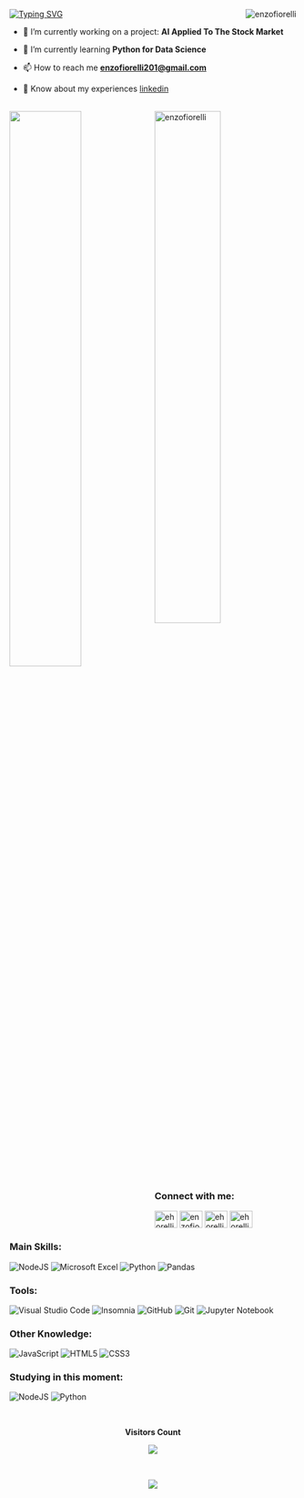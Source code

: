 <!--
Apresentação
[![MasterHead](https://firebasestorage.googleapis.com/v0/b/flexi-coding.appspot.com/o/dempgi7-520f8d5f-63d4-4453-8822-dbc149ae27f8.gif?alt=media&token=91c0c7b2-93c3-4029-b011-1a8703c5730d)](https://rishavchanda.io)
-->

[![Typing SVG](https://readme-typing-svg.herokuapp.com/?color=00FF00&size=35&center=true&vCenter=true&width=1000&lines=Hi,+My+Name+is+Enzo+Fiorelli+;Be+Welcome!+:%29)](https://git.io/typing-svg)
<img align="right" src="https://github-readme-stats.vercel.app/api/top-langs?username=enzofiorelli&show_icons=true&locale=en&layout=compact&theme=radical" alt="enzofiorelli" />

- 🔭 I’m currently working on a project: **AI Applied To The Stock Market**

- 🌱 I’m currently learning **Python for Data Science**

- 📫 How to reach me **enzofiorelli201@gmail.com**

- 📄 Know about my experiences [linkedin](linkedin)

<!--
Dashs de atividade
-->

<br>
  
<div>
<img align="left" width=50% src="https://github-readme-streak-stats.herokuapp.com?user=enzofiorelli&theme=radical&mode=weekly" />
<img alifn="right" width=48% src="https://github-readme-stats.vercel.app/api?username=enzofiorelli&show_icons=true&locale=en&theme=radical" alt="enzofiorelli" />
</div>

<!--
[![Ashutosh's github activity graph](https://github-readme-activity-graph.vercel.app/graph?username=enzofiorelli&bg_color=000000&color=00FF00&line=00FF00&point=0a855c&area=true&hide_border=true)](https://github.com/ashutosh00710/github-readme-activity-graph)
-->

<!--
Links de perfil
-->
<div>
<h3 align="left">Connect with me:</h3>
<p>
<a href="https://twitter.com/ehorelli" target="blank"><img align="center" src="https://raw.githubusercontent.com/rahuldkjain/github-profile-readme-generator/master/src/images/icons/Social/twitter.svg" alt="ehorelli" height="30" width="40" /></a>
<a href="https://linkedin.com/in/enzofiorelli" target="blank"><img align="center" src="https://raw.githubusercontent.com/rahuldkjain/github-profile-readme-generator/master/src/images/icons/Social/linked-in-alt.svg" alt="enzofiorelli" height="30" width="40" /></a>
<a href="https://instagram.com/ehorelli" target="blank"><img align="center" src="https://raw.githubusercontent.com/rahuldkjain/github-profile-readme-generator/master/src/images/icons/Social/instagram.svg" alt="ehorelli" height="30" width="40" /></a>
<a href="https://www.youtube.com/c/ehorelli" target="blank"><img align="center" src="https://raw.githubusercontent.com/rahuldkjain/github-profile-readme-generator/master/src/images/icons/Social/youtube.svg" alt="ehorelli" height="30" width="40" /></a>
</p>
</div> 

### Main Skills:

![NodeJS]([https://img.shields.io/badge/node.js-6DA55F?style=for-the-badge&logo=node.js&logoColor=white](https://icons8.com.br/icon/hsPbhkOH4FMe/node-js))
![Microsoft Excel](https://img.shields.io/badge/Microsoft_Excel-217346?style=for-the-badge&logo=microsoft-excel&logoColor=white)
![Python](https://img.shields.io/badge/python-3670A0?style=for-the-badge&logo=python&logoColor=ffdd54)
![Pandas](https://img.shields.io/badge/pandas-%23150458.svg?style=for-the-badge&logo=pandas&logoColor=white)

### Tools:

![Visual Studio Code](https://img.shields.io/badge/Visual%20Studio%20Code-0078d7.svg?style=for-the-badge&logo=visual-studio-code&logoColor=white)
![Insomnia](https://img.shields.io/badge/Insomnia-black?style=for-the-badge&logo=insomnia&logoColor=5849BE)
![GitHub](https://img.shields.io/badge/github-%23121011.svg?style=for-the-badge&logo=github&logoColor=white)
![Git](https://img.shields.io/badge/git-%23F05033.svg?style=for-the-badge&logo=git&logoColor=white)
![Jupyter Notebook](https://img.shields.io/badge/jupyter-%23FA0F00.svg?style=for-the-badge&logo=jupyter&logoColor=white)

### Other Knowledge:

![JavaScript](https://img.shields.io/badge/javascript-%23323330.svg?style=for-the-badge&logo=javascript&logoColor=%23F7DF1E)
![HTML5](https://img.shields.io/badge/html5-%23E34F26.svg?style=for-the-badge&logo=html5&logoColor=white)
![CSS3](https://img.shields.io/badge/css3-%231572B6.svg?style=for-the-badge&logo=css3&logoColor=white)
  
### Studying in this moment:

![NodeJS](https://img.shields.io/badge/node.js-6DA55F?style=for-the-badge&logo=node.js&logoColor=white)
![Python](https://img.shields.io/badge/python-3670A0?style=for-the-badge&logo=python&logoColor=ffdd54)

<div align="center">
<br><p align="centre"><b>Visitors Count</b></p>  
<p align="center"><img align="center" src="https://profile-counter.glitch.me/{enzofiorelli}/count.svg" /></p> 
<br></div>

<p align="center">
  <img src="https://github-profile-trophy.vercel.app/?username=enzofiorelli&theme=dracula&row=2&no-bg=true&column=8&margin-w=15&margin-h=15" />
</p>
